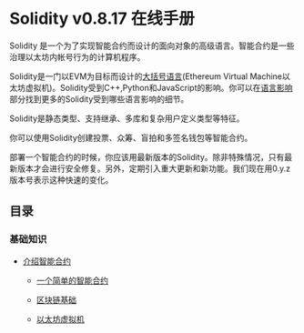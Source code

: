 # Solidity v0.8.17 在线手册

Solidity 是一个为了实现智能合约而设计的面向对象的高级语言。智能合约是一些治理以太坊内帐号行为的计算机程序。

Solidity是一门以EVM为目标而设计的[大括号语言](./CurlyBracketLanguage.md)(Ethereum Virtual Machine以太坊虚拟机)。Solidity受到C++,Python和JavaScript的影响。你可以在[语言影响](./LanguageInfluences.md)部分找到更多的Solidity受到哪些语言影响的细节。


Solidity是静态类型、支持继承、多库和复杂用户定义类型等特征。


你可以使用Solidity创建投票、众筹、盲拍和多签名钱包等智能合约。

部署一个智能合约的时候，你应该用最新版本的Solidity。除非特殊情况，只有最新版本才会进行安全修复。另外，定期引入重大更新和新功能。我们现在用0.y.z版本号表示这种快速的变化。

## 目录

### 基础知识

- [介绍智能合约](./Introduction%20to%20Smart%20Contracts.md)

    - [一个简单的智能合约](./Introduction%20to%20Smart%20Contracts.md)

    - [区块链基础](./BlockchainBasic.md)

    - [以太坊虚拟机](./EVM.md) 
